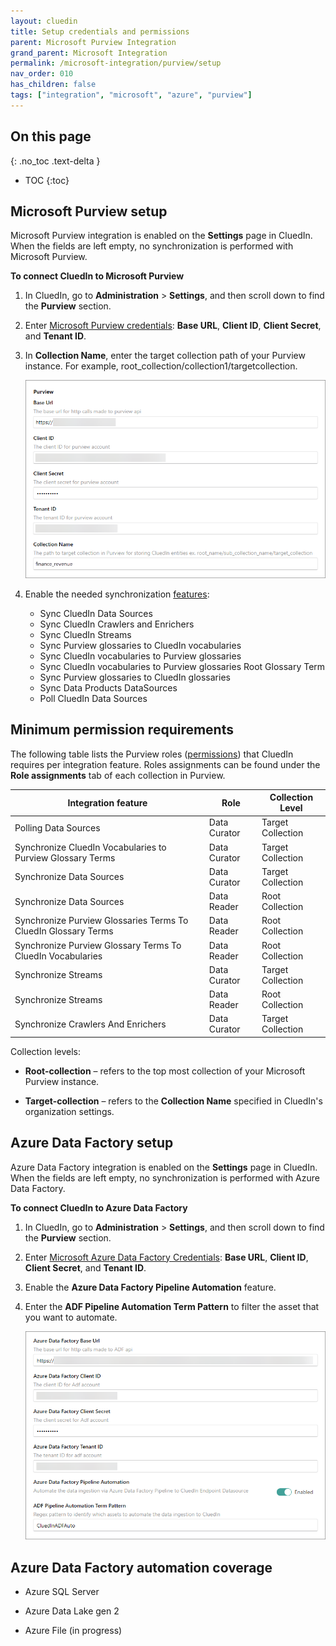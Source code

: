 ```yaml
---
layout: cluedin
title: Setup credentials and permissions
parent: Microsoft Purview Integration
grand_parent: Microsoft Integration
permalink: /microsoft-integration/purview/setup
nav_order: 010
has_children: false
tags: ["integration", "microsoft", "azure", "purview"]
---
```

## On this page
{: .no_toc .text-delta }
- TOC
{:toc}

## Microsoft Purview setup

Microsoft Purview integration is enabled on the **Settings** page in CluedIn. When the fields are left empty, no synchronization is performed with Microsoft Purview.

**To connect CluedIn to Microsoft Purview**

1. In CluedIn, go to **Administration** > **Settings**, and then scroll down to find the **Purview** section.

1. Enter [Microsoft Purview credentials](https://docs.microsoft.com/en-us/azure/purview/create-catalog-portal#open-the-microsoft-purview-governance-portal): **Base URL**, **Client ID**, **Client Secret**, and **Tenant ID**.

2. In **Collection Name**, enter the target collection path of your Purview instance. For example, root_collection/collection1/targetcollection.

    ![Input Microsoft Purview credentials](./media/settings.png)
     
3. Enable the needed synchronization [features](/microsoft-integration/purview/introduction):

    - Sync CluedIn Data Sources
    - Sync CluedIn Crawlers and Enrichers
    - Sync CluedIn Streams
    - Sync Purview glossaries to CluedIn vocabularies
    - Sync CluedIn vocabularies to Purview glossaries
    - Sync CluedIn vocabularies to Purview glossaries Root Glossary Term
    - Sync Purview glossaries to CluedIn glossaries
    - Sync Data Products DataSources
    - Poll CluedIn Data Sources

## Minimum permission requirements

The following table lists the Purview roles ([permissions](https://learn.microsoft.com/en-us/azure/purview/catalog-permissions)) that CluedIn requires per integration feature. Roles assignments can be found under the **Role assignments** tab of each collection in Purview.

| Integration feature | Role | Collection Level |
| ---- | ------ | ------- |
| Polling Data Sources | Data Curator | Target Collection |
| Synchronize CluedIn Vocabularies to Purview Glossary Terms | Data Curator | Target Collection |
| Synchronize Data Sources | Data Curator | Target Collection |
| Synchronize Data Sources | Data Reader | Root Collection |
| Synchronize Purview Glossaries Terms To CluedIn Glossary Terms | Data Reader | Root Collection |
| Synchronize Purview Glossary Terms To CluedIn Vocabularies | Data Reader | Root Collection |
| Synchronize Streams | Data Curator | Target Collection |
| Synchronize Streams | Data Reader | Root Collection |
| Synchronize Crawlers And Enrichers | Data Curator | Target Collection |

Collection levels:

- **Root-collection** – refers to the top most collection of your Microsoft Purview instance.

- **Target-collection** – refers to the **Collection Name** specified in CluedIn's organization settings.

## Azure Data Factory setup

Azure Data Factory integration is enabled on the **Settings** page in CluedIn. When the fields are left empty, no synchronization is performed with Azure Data Factory.

**To connect CluedIn to Azure Data Factory**

1. In CluedIn, go to **Administration** > **Settings**, and then scroll down to find the **Purview** section.

1. Enter [Microsoft Azure Data Factory Credentials](https://learn.microsoft.com/en-us/azure/data-factory/quickstart-create-data-factory): **Base URL**, **Client ID**, **Client Secret**, and **Tenant ID**.

1. Enable the **Azure Data Factory Pipeline Automation** feature.

1. Enter the **ADF Pipeline Automation Term Pattern** to filter the asset that you want to automate.

    ![Input Microsoft Azure Data Factory credentials](./media/adf_settings2.png)

## Azure Data Factory automation coverage

- Azure SQL Server

- Azure Data Lake gen 2

- Azure File (in progress)